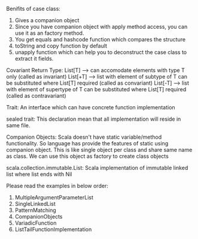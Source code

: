 Benifits of case class:
1. Gives a companion object 
2. Since you have companion object with apply method access, you can use it as an factory method.
3. You get equals and hashcode function which compares the structure
4. toString and copy function by default 
5. unapply function which can help you to deconstruct the case class to extract it fields.

Covariant Return Type:
List[T] --> can accomodate elements with type T only (called as invariant)
List[+T] --> list with element of subtype of T can be substituted where List[T] required (called as convariant)
List[-T] --> list with element of supertype of T can be substituted where List[T] required (called as contravariant)

Trait:
An interface which can have concrete function implementation

sealed trait:
This declaration mean that all implementation will reside in same file.

Companion Objects:
Scala doesn't have static variable/method functionality. So language has provide the features of static using
companion object. This is like single object per class and share same name as class.
We can use this object as factory to create class objects


scala.collection.immutable.List:
Scala implementation of immutable linked list where list ends with Nil 

Please read the examples in below order:
1. MultipleArgumentParameterList
1. SingleLinkedList
2. PatternMatching
3. CompanionObjects
4. VariadicFunction
5. ListTailFunctionImplementation
